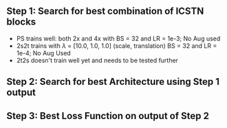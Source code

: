 ## Step 1: Search for best combination of ICSTN blocks

- PS trains well: both 2x and 4x with BS = 32 and LR = 1e-3; No Aug used
- 2s2t trains with $\lambda$ = [10.0, 1.0, 1.0] (scale, translation) BS = 32 and LR = 1e-4; No Aug Used
- 2t2s doesn't train well yet and needs to be tested further


## Step 2: Search for best Architecture using Step 1 output


## Step 3: Best Loss Function on output of Step 2


